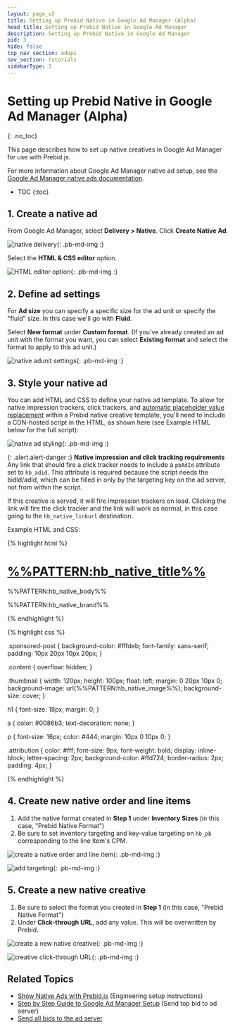 ```yaml
---
layout: page_v2
title: Setting up Prebid Native in Google Ad Manager (Alpha)
head_title: Setting up Prebid Native in Google Ad Manager
description: Setting up Prebid Native in Google Ad Manager
pid: 3
hide: false
top_nav_section: adops
nav_section: tutorials
sidebarType: 3
---
```




# Setting up Prebid Native in Google Ad Manager (Alpha)
{: .no_toc}

This page describes how to set up native creatives in Google Ad Manager for use with Prebid.js.

For more information about Google Ad Manager native ad setup, see the [Google Ad Manager native ads documentation](https://support.google.com/admanager/answer/6366845).

* TOC
{:toc}

## 1. Create a native ad

From Google Ad Manager, select **Delivery > Native**. Click **Create Native Ad**.

![native delivery]({{site.github.url}}/assets/images/ad-ops/dfp-native/create_prebid_native.png){: .pb-md-img :}

Select the **HTML & CSS editor** option.

![HTML editor option]({{site.github.url}}/assets/images/ad-ops/dfp-native/prebid_native_html_option.png){: .pb-md-img :}

## 2. Define ad settings

For **Ad size** you can specify a specific size for the ad unit or specify the "fluid" size.  In this case we'll go with **Fluid**.

Select **New format** under **Custom format**. (If you've already created an ad unit with the format you want, you can select **Existing format** and select the format to apply to this ad unit.)

![native adunit settings]({{site.github.url}}/assets/images/ad-ops/dfp-native/prebid_native_settings.png){: .pb-md-img :}

## 3. Style your native ad

You can add HTML and CSS to define your native ad template. To allow for native impression trackers, click trackers, and [automatic placeholder value replacement]({{site.github.url}}/dev-docs/show-native-ads.html#sending-asset-placeholders) within a Prebid native creative template, you'll need to include a CDN-hosted script in the HTML, as shown here (see Example HTML below for the full script):

![native ad styling]({{site.github.url}}/assets/images/ad-ops/dfp-native/prebid_native_styling.png){: .pb-md-img :}

{: .alert.alert-danger :}
**Native impression and click tracking requirements**  
Any link that should fire a click tracker needs to include a `pbAdId` attribute set to `hb_adid`. This attribute is required because the script needs the bidId/adId, which can be filled in only by the targeting key on the ad server, not from within the script.

If this creative is served, it will fire impression trackers on load. Clicking the link will fire the click tracker and the link will work as normal, in this case going to the `hb_native_linkurl` destination.

Example HTML and CSS:

{% highlight html %}

<div class="sponsored-post">
  <div class="thumbnail"></div>
  <div class="content">
    <h1><a href="%%CLICK_URL_UNESC%%%%PATTERN:hb_native_linkurl%%" target="_blank" class="pb-click" pbAdId="%%PATTERN:hb_adid%%">%%PATTERN:hb_native_title%%</a></h1>
    <p>%%PATTERN:hb_native_body%%</p>
    <div class="attribution">%%PATTERN:hb_native_brand%%</div>
  </div>
</div>
<script src="https://cdn.jsdelivr.net/npm/prebid-universal-creative@latest/dist/native-trk.js"></script>
<script>
  	let pbNativeTagData = {};
  	pbNativeTagData.pubUrl = "%%PATTERN:url%%";
  	window.pbNativeTag.startTrackers(pbNativeTagData);
</script>

{% endhighlight %}

{% highlight css %}

.sponsored-post {
    background-color: #fffdeb;
    font-family: sans-serif;
    padding: 10px 20px 10px 20px;
}

.content {
    overflow: hidden;
}

.thumbnail {
    width: 120px;
    height: 100px;
    float: left;
    margin: 0 20px 10px 0;
    background-image: url(%%PATTERN:hb_native_image%%);
    background-size: cover;
}

h1 {
    font-size: 18px;
    margin: 0;
}

a {
    color: #0086b3;
    text-decoration: none;
}

p {
    font-size: 16px;
    color: #444;
    margin: 10px 0 10px 0;
}

.attribution {
    color: #fff;
    font-size: 9px;
    font-weight: bold;
    display: inline-block;
    letter-spacing: 2px;
    background-color: #ffd724;
    border-radius: 2px;
    padding: 4px;
}

{% endhighlight %}

## 4. Create new native order and line items

1. Add the native format created in **Step 1** under **Inventory Sizes** (in this case, "Prebid Native Format")
2. Be sure to set inventory targeting and key-value targeting on `hb_pb` corresponding to the line item's CPM.

![create a native order and line item]({{site.github.url}}/assets/images/ad-ops/dfp-native/new-order-and-line-item.png){: .pb-md-img :}

![add targeting]({{site.github.url}}/assets/images/ad-ops/dfp-native/add-targeting.png){: .pb-md-img :}

## 5. Create a new native creative

1. Be sure to select the format you created in **Step 1** (in this case, "Prebid Native Format")
2. Under **Click-through URL**, add any value.  This will be overwritten by Prebid.

![create a new native creative]({{site.github.url}}/assets/images/ad-ops/dfp-native/new-creative.png){: .pb-md-img :}

![creative click-through URL]({{site.github.url}}/assets/images/ad-ops/dfp-native/creative-click-through-url.png){: .pb-md-img :}

## Related Topics

+ [Show Native Ads with Prebid.js]({{site.github.url}}/dev-docs/show-native-ads.html) (Engineering setup instructions)
+ [Step by Step Guide to Google Ad Manager Setup]({{site.github.url}}/adops/step-by-step.html) (Send top bid to ad server)
+ [Send all bids to the ad server]({{site.github.url}}/adops/send-all-bids-adops.html)
